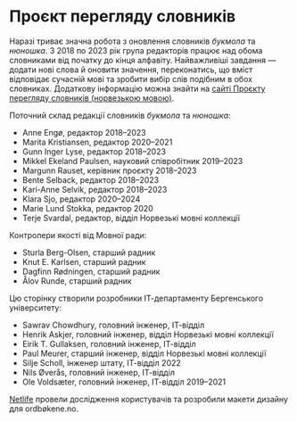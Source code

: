 # Проєкт перегляду словників
Наразі триває значна робота з оновлення словників _букмола_ та _нюношка_. З 2018 по 2023 рік група редакторів працює над обома словниками від початку до кінця алфавіту. Найважливіші завдання — додати нові слова й оновити значення, переконатись, що вміст відповідає сучасній мові та зробити вибір слів подібним в обох словниках. Додаткову інформацію можна знайти на [сайті Проєкту перегляду словників (норвезькою мовою)](https://www.uib.no/lle/revisjonsprosjektet).

Поточний склад редакції словників _букмола_ та _нюношка_:

*   Anne Engø, редактор 2018–2023
*   Marita Kristiansen, редактор 2020–2021
*   Gunn Inger Lyse, редактор 2018–2023
*   Mikkel Ekeland Paulsen, науковий співробітник 2019–2023
*   Margunn Rauset, керівник проєкту 2018–2023
*   Bente Selback, редактор 2018–2023
*   Kari-Anne Selvik, редактор 2018–2023
*   Klara Sjo, редактор 2020–2024
*   Marie Lund Stokka, редактор 2020
*   Terje Svardal, редактор, відділ Норвезькі мовні коллекції

Контролери якості від Мовної ради:

*   Sturla Berg-Olsen, старший радник
*   Knut E. Karlsen, старший радник
*   Dagfinn Rødningen, старший радник
*   Ålov Runde, старший радник

Цю сторінку створили розробники ІТ-департаменту Бергенського університету:

*   Sawrav Chowdhury, головний інженер, ІТ-відділ
*   Henrik Askjer, головний інженер, відділ Норвезькі мовні коллекції
*   Eirik T. Gullaksen, головний інженер, ІТ-відділ
*   Paul Meurer, старший інженер, відділ Норвезькі мовні коллекції
*   Silje Scholl, інженер штату, ІТ-відділ 2022
*   Nils Øverås, головний інженер, ІТ-відділ
*   Ole Voldsæter, головний інженер, ІТ-відділ 2019–2021

[Netlife](https://www.netlife.com/) провели дослідження користувачів та розробили макети дизайну для ordbøkene.no.